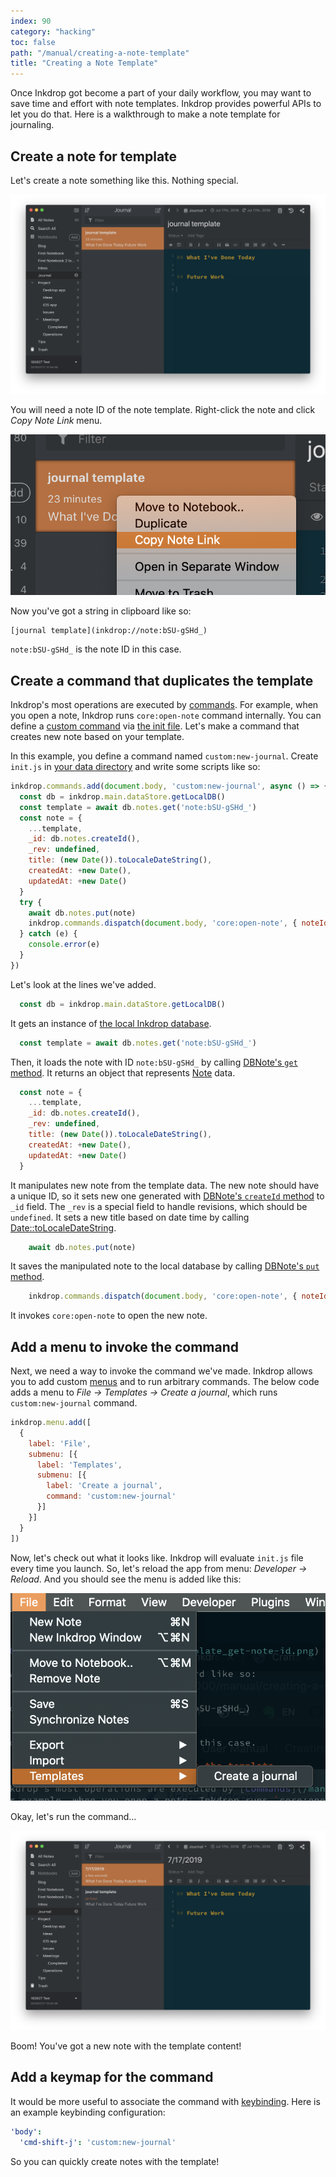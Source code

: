 ```yaml
---
index: 90
category: "hacking"
toc: false
path: "/manual/creating-a-note-template"
title: "Creating a Note Template"
---
```


Once Inkdrop got become a part of your daily workflow, you may want to save time and effort with note templates.
Inkdrop provides powerful APIs to let you do that.
Here is a walkthrough to make a note template for journaling.

## Create a note for template

Let's create a note something like this. Nothing special.

![Create a note for template](creating-a-note-template_create-note.png)

You will need a note ID of the note template.
Right-click the note and click *Copy Note Link* menu.

![Get note ID](creating-a-note-template_get-note-id.png)

Now you've got a string in clipboard like so:

```
[journal template](inkdrop://note:bSU-gSHd_)
```

`note:bSU-gSHd_` is the note ID in this case.

## Create a command that duplicates the template

Inkdrop's most operations are executed by [commands](/manual/list-of-commands).
For example, when you open a note, Inkdrop runs `core:open-note` command internally.
You can define a [custom command](/reference/command-registry) via [the init file](/manual/the-init-file).
Let's make a command that creates new note based on your template.

In this example, you define a command named `custom:new-journal`.
Create `init.js` in [your data directory](/manual/basic-usage#user-data-directory) and write some scripts like so:


```js
inkdrop.commands.add(document.body, 'custom:new-journal', async () => {
  const db = inkdrop.main.dataStore.getLocalDB()
  const template = await db.notes.get('note:bSU-gSHd_')
  const note = {
    ...template,
    _id: db.notes.createId(),
    _rev: undefined,
    title: (new Date()).toLocaleDateString(),
    createdAt: +new Date(),
    updatedAt: +new Date()
  }
  try {
    await db.notes.put(note)
    inkdrop.commands.dispatch(document.body, 'core:open-note', { noteId: note._id })
  } catch (e) {
    console.error(e)
  }
})
```

Let's look at the lines we've added.

```js
  const db = inkdrop.main.dataStore.getLocalDB()
```

It gets an instance of [the local Inkdrop database](/reference/inkdrop-database).

```js
  const template = await db.notes.get('note:bSU-gSHd_')
```

Then, it loads the note with ID `note:bSU-gSHd_` by calling [DBNote's `get` method](/reference/db-note#getdocid-options).
It returns an object that represents [Note](/reference/data-models#a-nameresource-notenotea) data.

```js
  const note = {
    ...template,
    _id: db.notes.createId(),
    _rev: undefined,
    title: (new Date()).toLocaleDateString(),
    createdAt: +new Date(),
    updatedAt: +new Date()
  }
```

It manipulates new note from the template data.
The new note should have a unique ID, so it sets new one generated with [DBNote's `createId` method](/reference/db-note#createid) to `_id` field.
The `_rev` is a special field to handle revisions, which should be `undefined`.
It sets a new title based on date time by calling [Date::toLocaleDateString](https://developer.mozilla.org/en-US/docs/Web/JavaScript/Reference/Global_Objects/Date/toLocaleDateString).

```js
    await db.notes.put(note)
```

It saves the manipulated note to the local database by calling [DBNote's `put` method](/reference/db-note#putdoc).

```js
    inkdrop.commands.dispatch(document.body, 'core:open-note', { noteId: note._id })
```

It invokes `core:open-note` to open the new note.

## Add a menu to invoke the command

Next, we need a way to invoke the command we've made.
Inkdrop allows you to add custom [menus](/reference/menu-manager) and to run arbitrary commands.
The below code adds a menu to *File -> Templates -> Create a journal*, which runs `custom:new-journal` command.

```js
inkdrop.menu.add([
  {
    label: 'File',
    submenu: [{
      label: 'Templates',
      submenu: [{
        label: 'Create a journal',
        command: 'custom:new-journal'
      }]
    }]
  }
])
```

Now, let's check out what it looks like.
Inkdrop will evaluate `init.js` file every time you launch.
So, let's reload the app from menu: *Developer -> Reload*.
And you should see the menu is added like this:

![Add a menu](creating-a-note-template_add-menu.png)

Okay, let's run the command...

![Run it](creating-a-note-template_run-it.png)

Boom! You've got a new note with the template content!

## Add a keymap for the command

It would be more useful to associate the command with [keybinding](/manual/customizing-keybindings).
Here is an example keybinding configuration:

```yaml
'body':
  'cmd-shift-j': 'custom:new-journal'
```

So you can quickly create notes with the template!
